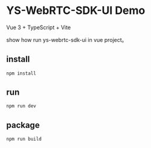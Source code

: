 # YS-WebRTC-SDK-UI Demo

Vue 3 + TypeScript + Vite  

show how run ys-webrtc-sdk-ui in vue project。

## install
```bash
npm install
```
## run
```bash
npm run dev
```
## package
```bash
npm run build
```